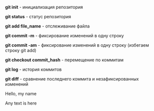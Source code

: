 **git init** - инициализация репозитория

**git status** - статус репозитория

**git add file_name** - отслеживание файла

**git commit -m** - фиксирование изменений в одну строку

**git commit -am** - фиксирование изменений в одну строку (избегаем строку git add)

**git checkout commit_hash** - перемещение по коммитам

**git log** -  история коммитов

**git diff** - сравнение последнего коммита и незафиксированных изменений


Hello, my name

Any text is here